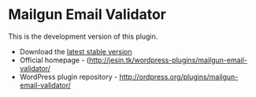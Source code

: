 Mailgun Email Validator
=======================

This is the development version of this plugin.

* Download the [latest stable version](http://downloads.wordpress.org/plugin/mailgun-email-validator.latest-stable.zip)
* Official homepage - (http://jesin.tk/wordpress-plugins/mailgun-email-validator/
* WordPress plugin repository - http://ordpress.org/plugins/mailgun-email-validator/

